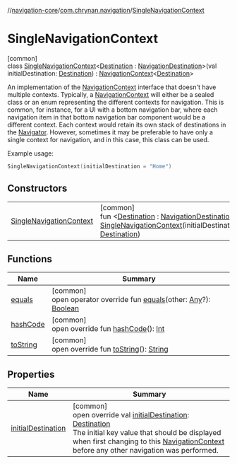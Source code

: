 //[navigation-core](../../../index.md)/[com.chrynan.navigation](../index.md)/[SingleNavigationContext](index.md)

# SingleNavigationContext

[common]\
class [SingleNavigationContext](index.md)&lt;[Destination](index.md) : [NavigationDestination](../index.md#1223765350%2FClasslikes%2F-215881696)&gt;(val initialDestination: [Destination](index.md)) : [NavigationContext](../-navigation-context/index.md)&lt;[Destination](index.md)&gt; 

An implementation of the [NavigationContext](../-navigation-context/index.md) interface that doesn't have multiple contexts. Typically, a [NavigationContext](../-navigation-context/index.md) will either be a sealed class or an enum representing the different contexts for navigation. This is common, for instance, for a UI with a bottom navigation bar, where each navigation item in that bottom navigation bar component would be a different context. Each context would retain its own stack of destinations in the [Navigator](../-navigator/index.md). However, sometimes it may be preferable to have only a single context for navigation, and in this case, this class can be used.

Example usage:

```kotlin
SingleNavigationContext(initialDestination = "Home")
```

## Constructors

| | |
|---|---|
| [SingleNavigationContext](-single-navigation-context.md) | [common]<br>fun &lt;[Destination](index.md) : [NavigationDestination](../index.md#1223765350%2FClasslikes%2F-215881696)&gt; [SingleNavigationContext](-single-navigation-context.md)(initialDestination: [Destination](index.md)) |

## Functions

| Name | Summary |
|---|---|
| [equals](equals.md) | [common]<br>open operator override fun [equals](equals.md)(other: [Any](https://kotlinlang.org/api/latest/jvm/stdlib/kotlin/-any/index.html)?): [Boolean](https://kotlinlang.org/api/latest/jvm/stdlib/kotlin/-boolean/index.html) |
| [hashCode](hash-code.md) | [common]<br>open override fun [hashCode](hash-code.md)(): [Int](https://kotlinlang.org/api/latest/jvm/stdlib/kotlin/-int/index.html) |
| [toString](to-string.md) | [common]<br>open override fun [toString](to-string.md)(): [String](https://kotlinlang.org/api/latest/jvm/stdlib/kotlin/-string/index.html) |

## Properties

| Name | Summary |
|---|---|
| [initialDestination](initial-destination.md) | [common]<br>open override val [initialDestination](initial-destination.md): [Destination](index.md)<br>The initial key value that should be displayed when first changing to this [NavigationContext](../-navigation-context/index.md) before any other navigation was performed. |
